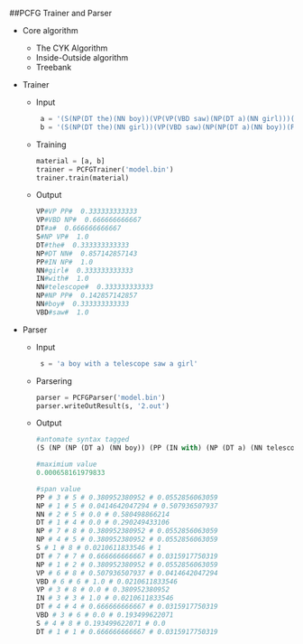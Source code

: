 ##PCFG Trainer and Parser

* Core algorithm 

    *  The CYK Algorithm
    *  Inside-Outside algorithm
    *  Treebank

* Trainer
    *  Input

	    ```python
		 a = '(S(NP(DT the)(NN boy))(VP(VP(VBD saw)(NP(DT a)(NN girl)))(PP(IN with)(NP(DT a)(NN telescope)))))'
	     b = '(S(NP(DT the)(NN girl))(VP(VBD saw)(NP(NP(DT a)(NN boy))(PP(IN with)(NP(DT a)(NN telescope)))'
		```

    *  Training

    	```python
	   material = [a, b]
	   trainer = PCFGTrainer('model.bin')
	   trainer.train(material)
		```

    *  Output

   		 ```python
		VP#VP PP#  0.333333333333 
		VP#VBD NP#  0.666666666667 
		DT#a#  0.666666666667 
		S#NP VP#  1.0 
		DT#the#  0.333333333333 
		NP#DT NN#  0.857142857143 
		PP#IN NP#  1.0 
		NN#girl#  0.333333333333 
		IN#with#  1.0 
		NN#telescope#  0.333333333333 
		NP#NP PP#  0.142857142857 
		NN#boy#  0.333333333333 
		VBD#saw#  1.0
		```

* Parser

    *  Input

	    ```python
		 s = 'a boy with a telescope saw a girl'
		```

    *  Parsering

    	```python
	    parser = PCFGParser('model.bin') 
	    parser.writeOutResult(s, '2.out')
		```

    *  Output

   		 ```python
   		 #antomate syntax tagged
		(S (NP (NP (DT a) (NN boy)) (PP (IN with) (NP (DT a) (NN telescope)))) (VP (VBD saw) (NP (DT a) (NN girl))))

		#maximium value
		0.000658161979833

		#span value
		PP # 3 # 5 # 0.380952380952 # 0.0552856063059
		NP # 1 # 5 # 0.0414642047294 # 0.507936507937
		NN # 2 # 5 # 0.0 # 0.580498866214
		DT # 1 # 4 # 0.0 # 0.290249433106
		NP # 7 # 8 # 0.380952380952 # 0.0552856063059
		NP # 4 # 5 # 0.380952380952 # 0.0552856063059
		S # 1 # 8 # 0.0210611833546 # 1
		DT # 7 # 7 # 0.666666666667 # 0.0315917750319
		NP # 1 # 2 # 0.380952380952 # 0.0552856063059
		VP # 6 # 8 # 0.507936507937 # 0.0414642047294
		VBD # 6 # 6 # 1.0 # 0.0210611833546
		VP # 3 # 8 # 0.0 # 0.380952380952
		IN # 3 # 3 # 1.0 # 0.0210611833546
		DT # 4 # 4 # 0.666666666667 # 0.0315917750319
		VBD # 3 # 6 # 0.0 # 0.193499622071
		S # 4 # 8 # 0.193499622071 # 0.0
		DT # 1 # 1 # 0.666666666667 # 0.0315917750319
		```